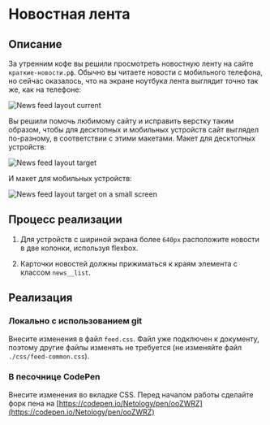# Новостная лента

## Описание

За утренним кофе вы решили просмотреть новостную ленту на сайте `краткие-новости.рф`. Обычно вы читаете новости с мобильного телефона, но сейчас оказалось, что на экране ноутбука лента выглядит точно так же, как на телефоне:

![News feed layout current](../../sources/mobile-graphic-feed-current.jpeg)

Вы решили помочь любимому сайту и исправить верстку таким образом, чтобы для десктопных и мобильных устройств сайт выглядел по-разному, в соответствии с этими макетами. Макет для десктопных устройств:

![News feed layout target](../../sources/mobile-graphic-feed-target.jpeg)

И макет для мобильных устройств:

![News feed layout target on a small screen](../../sources/mobile-graphic-feed-small.jpeg)

## Процесс реализации

1. Для устройств с шириной экрана более `640px` расположите новости в две колонки, используя flexbox.

2. Карточки новостей должны прижиматься к краям элемента с классом `news__list`.

## Реализация

### Локально с использованием git

Внесите изменения в файл `feed.css`. Файл уже подключен к документу, поэтому другие файлы изменять не требуется (не изменяйте файл `./css/feed-common.css`).

### В песочнице CodePen

Внесите изменения во вкладке CSS. Перед началом работы сделайте форк пена на [https://codepen.io/Netology/pen/ooZWRZ](https://codepen.io/Netology/pen/ooZWRZ)
